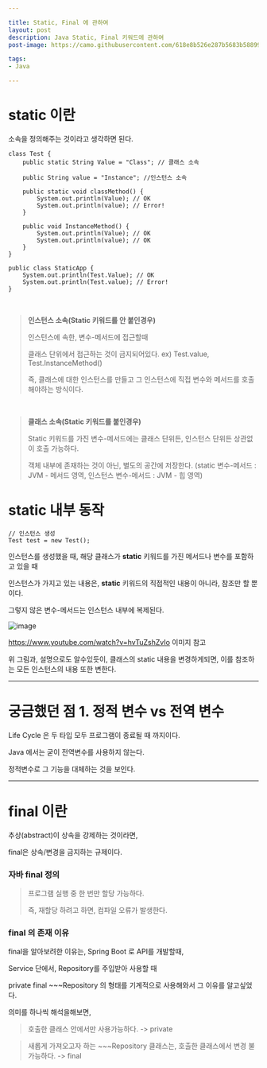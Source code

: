 ```yaml
---

title: Static, Final 에 관하여
layout: post
description: Java Static, Final 키워드에 관하여
post-image: https://camo.githubusercontent.com/618e8b526e287b5683b58899ee932ae3b67f21840d421c216d2db0cfdb93c257/68747470733a2f2f63646e2e69636f6e2d69636f6e732e636f6d2f69636f6e73322f323639392f504e472f3531322f6a6176615f6c6f676f5f69636f6e5f3136383630392e706e67

tags:
- Java

---
```


# static 이란

소속을 정의해주는 것이라고 생각하면 된다.

    class Test {
        public static String Value = "Class"; // 클래스 소속

        public String value = "Instance"; //인스턴스 소속

        public static void classMethod() { 
            System.out.println(Value); // OK
            System.out.println(value); // Error! 
        }

        public void InstanceMethod() { 
            System.out.println(Value); // OK
            System.out.println(value); // OK 
        }
    }

    public class StaticApp {
        System.out.println(Test.Value); // OK
        System.out.println(Test.value); // Error!
    }

<br>

> **인스턴스 소속(Static 키워드를 안 붙인경우)**
> 
> 인스턴스에 속한, 변수-메서드에 접근할때
>
> 클래스 단위에서 접근하는 것이 금지되어있다. ex) Test.value, Test.InstanceMethod()
>
> 즉, 클래스에 대한 인스턴스를 만들고 그 인스턴스에 직접 변수와 메서드를 호출해야하는 방식이다.

<br>

> **클래스 소속(Static 키워드를 붙인경우)**
>
> Static 키워드를 가진 변수-메서드에는 클래스 단위든, 인스턴스 단위든 상관없이 호출 가능하다.
> 
> 객체 내부에 존재하는 것이 아닌, 별도의 공간에 저장한다. (static 변수-메서드 : JVM - 메서드 영역, 인스턴스 변수-메서드 : JVM - 힙 영역)

# static 내부 동작

    // 인스턴스 생성
    Test test = new Test();

인스턴스를 생성했을 때, 해당 클래스가 **static** 키워드를 가진 메서드나 변수를 포함하고 있을 때

인스턴스가 가지고 있는 내용은, **static** 키워드의 직접적인 내용이 아니라, 참조만 할 뿐이다.

그렇지 않은 변수-메서드는 인스턴스 내부에 복제된다.

![image](https://user-images.githubusercontent.com/60564431/178138195-b6a193d8-475c-4096-af73-46249ef0604e.png)

https://www.youtube.com/watch?v=hvTuZshZvIo 이미지 참고

위 그림과, 설명으로도 알수있듯이, 클래스의 static 내용을 변경하게되면, 이를 참조하는 모든 인스턴스의 내용 또한 변한다.

---

# 궁금했던 점 1. 정적 변수 vs 전역 변수

Life Cycle 은 두 타입 모두 프로그램이 종료될 때 까지이다.

Java 에서는 굳이 전역변수를 사용하지 않는다.

정적변수로 그 기능을 대체하는 것을 보인다.

----

# final 이란

추상(abstract)이 상속을 강제하는 것이라면,

final은 상속/변경을 금지하는 규제이다.

### 자바 final 정의

> 프로그램 실행 중 한 번만 할당 가능하다.
> 
> 즉, 재할당 하려고 하면, 컴파일 오류가 발생한다.


### final 의 존재 이유

final을 알아보려한 이유는, Spring Boot 로 API를 개발할때,

Service 단에서, Repository를 주입받아 사용할 때

private final ~~~Repository 의 형태를 기계적으로 사용해와서 그 이유를 알고싶었다.

의미를 하나씩 해석을해보면,

> 호출한 클래스 안에서만 사용가능하다. -> private

> 새롭게 가져오고자 하는 ~~~Repository 클래스는, 호출한 클래스에서 변경 불가능하다. -> final
